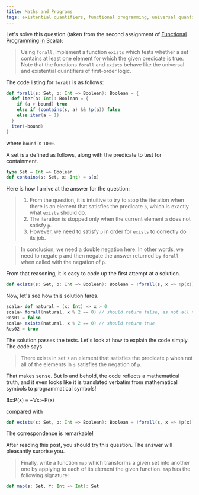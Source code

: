 ```yaml
---
title: Maths and Programs
tags: existential quantifiers, functional programming, universal quantifiers
---
```

Let's solve this question (taken from the second assignment of [Functional Programming in Scala](https://www.coursera.org/course/progfun)):

> Using `forall`, implement a function `exists` which tests whether a set contains at least one element for which the given predicate is true. Note that the functions `forall` and `exists` behave like the universal and existential quantifiers of first-order logic.

The code listing for `forall` is as follows:

```scala
def forall(s: Set, p: Int => Boolean): Boolean = {
  def iter(a: Int): Boolean = {
    if (a > bound) true
    else if (contains(s, a) && !p(a)) false
    else iter(a + 1)
  }
  iter(-bound)
}
```

where `bound` is `1000`.

A set is a defined as follows, along with the predicate to test for containment.

```scala
type Set = Int => Boolean
def contains(s: Set, x: Int) = s(x)
```

Here is how I arrive at the answer for the question:

> 1. From the question, it is intuitive to try to stop the iteration when there is an element that satisfies the predicate `p`, which is exactly what `exists` should do.
> 2. The iteration is stopped only when the current element `a` does not satisfy `p`.
> 3. However, we need to satisfy `p` in order for `exists` to correctly do its job.

> In conclusion, we need a double negation here. In other words, we need to negate `p` and then negate the answer returned by `forall` when called with the negation of `p`.

From that reasoning, it is easy to code up the first attempt at a solution.

```scala
def exists(s: Set, p: Int => Boolean): Boolean = !forall(s, x => !p(x))
```

Now, let's see how this solution fares.

```scala
scala> def natural = (x: Int) => x > 0
scala> forall(natural, x % 2 == 0) // should return false, as not all naturals are even
Res01 = false
scala> exists(natural, x % 2 == 0) // should return true
Res02 = true
```

The solution passes the tests. Let's look at how to explain the code simply. The code says

> There exists in set `s` an element that satisfies the predicate `p` when not all of the elements in `s` satisfies the negation of `p`.

That makes sense. But lo and behold, the code reflects a mathematical truth, and it even looks like it is translated verbatim from mathematical symbols to programmatical symbols!

&exist;x:P(x) &equiv; &not;&forall;x:&not;P(x)

compared with

```scala
def exists(s: Set, p: Int => Boolean): Boolean = !forall(s, x => !p(x))
```

The correspondence is remarkable!

After reading this post, you should try this question. The answer will pleasantly surprise you.

> Finally, write a function `map` which transforms a given set into another one by applying to each of its element the given function. `map` has the following signature:

```scala
def map(s: Set, f: Int => Int): Set
```
